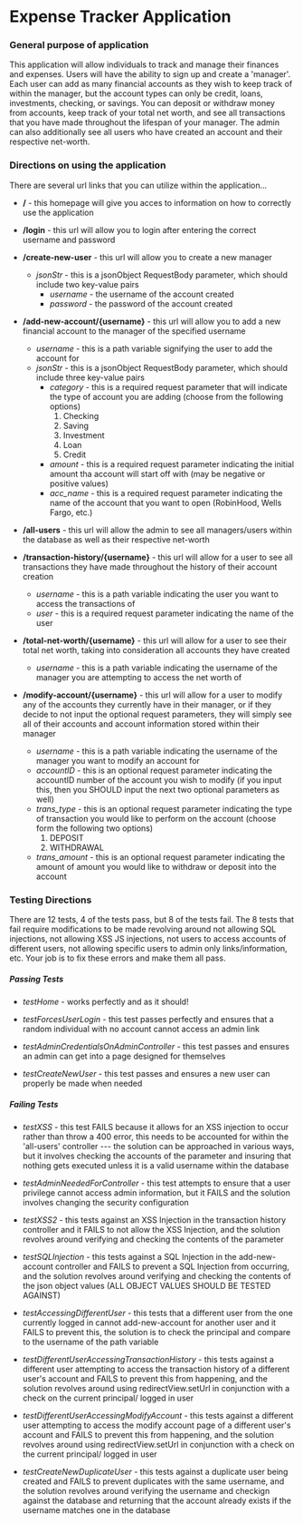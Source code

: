 # Expense Tracker Application


### General purpose of application
This application will allow individuals to track and manage their finances and expenses. 
Users will have the ability to sign up and create a 'manager'. Each user can add as many financial accounts as
they wish to keep track of within the manager, but the account types can only be credit, loans, investments, checking, or savings. 
You can deposit or withdraw money from accounts, keep track of your total net worth, and see all 
transactions that you have made throughout the lifespan of your manager. The admin can also additionally 
see all users who have created an account and their respective net-worth. 


### Directions on using the application
There are several url links that you can utilize within the application...

* **/** - this homepage will give you acces to information on how to correctly use the application 



* **/login** - this url will allow you to login after entering the correct username and password



* **/create-new-user** - this url will allow you to create a new manager
    * *jsonStr* - this is a jsonObject RequestBody parameter, which should include two key-value pairs
        * *username* - the username of the account created
        * *password* - the password of the account created
   

* **/add-new-account/{username}** - this url will allow you to add a new financial account to the manager of the specified username
    * *username* - this is a path variable signifying the user to add the account for
    * *jsonStr* - this is a jsonObject RequestBody parameter, which should include three key-value pairs
        * *category* - this is a required request parameter that will indicate the type of account you are adding (choose from the following options)
            1. Checking
            2. Saving
            3. Investment
            4. Loan
            5. Credit
        * *amount* - this is a required request parameter indicating the initial amount tha account will start off with (may be negative or positive values)
        * *acc_name* - this is a required request parameter indicating the name of the account that you want to open (RobinHood, Wells Fargo, etc.)
        

* **/all-users** - this url will allow the admin to see all managers/users within the database as well as their respective net-worth

* **/transaction-history/{username}** - this url will allow for a user to see all transactions they have made throughout the history of their account creation
    * *username* - this is a path variable indicating the user you want to access the transactions of
    * *user* - this is a required request parameter indicating the name of the user
    
* **/total-net-worth/{username}** - this url will allow for a user to see their total net worth, taking into consideration all accounts they have created
    * *username* - this is a path variable indicating the username of the manager you are attempting to access the net worth of
 
* **/modify-account/{username}** - this url will allow for a user to modify any of the accounts they currently have in their manager, or 
if they decide to not input the optional request parameters, they will simply see all of their accounts and account information stored within their manager
    * *username* - this is a path variable indicating the username of the manager you want to modify an account for
    * *accountID* - this is an optional request parameter  indicating the accountID number of the account you wish to modify (if you input this, then you SHOULD input the next two optional parameters as well)
    * *trans_type* - this is an optional request parameter indicating the type of transaction you would like to perform on the account (choose form the following two options)
        1. DEPOSIT
        2. WITHDRAWAL
    * *trans_amount* - this is an optional request parameter indicating the amount of amount you would like to withdraw or deposit into the account
    

### Testing Directions
There are 12 tests, 4 of the tests pass, but 8 of the tests fail. The 8 tests that fail require modifications to be made revolving around
not allowing SQL injections, not allowing XSS JS injections, not users to access accounts of different users, not allowing specific
users to admin only links/information, etc. Your job is to fix these errors and make them all pass. 

##### Passing Tests
* *testHome* - works perfectly and as it should!

* *testForcesUserLogin* - this test passes perfectly and ensures that a random individual with no account cannot access an admin link

* *testAdminCredentialsOnAdminController* - this test passes and ensures an admin can get into a page designed for themselves

* *testCreateNewUser* - this test passes and ensures a new user can properly be made when needed

##### Failing Tests
* *testXSS* - this test FAILS because it allows for an XSS injection to occur rather than throw a 400 error, this needs 
to be accounted for within the 'all-users' controller --- the solution can be approached in various ways, but it involves
checking the accounts of the parameter and insuring that nothing gets executed unless it is a valid username within the database

* *testAdminNeededForController* - this test attempts to ensure that a user privilege cannot access admin information, but it FAILS and
the solution involves changing the security configuration

* *testXSS2* - this tests against an XSS Injection in the transaction history controller and it FAILS to not allow the XSS Injection, and the 
solution revolves around verifying and checking the contents of the parameter 

* *testSQLInjection* - this tests against a SQL Injection in the add-new-account controller and FAILS to prevent a SQL Injection
from occurring, and the solution revolves around verifying and checking the contents of the json object values (ALL OBJECT VALUES SHOULD BE TESTED AGAINST)

* *testAccessingDifferentUser* - this tests that a different user from the one currently logged in cannot add-new-account for
another user and it FAILS to prevent this, the solution is to check the principal and compare to the username of the path variable 

* *testDifferentUserAccessingTransactionHistory* - this tests against a different user attempting to access the transaction 
history of a different user's account and FAILS to prevent this from happening, and the solution revolves around using 
redirectView.setUrl in conjunction with a check on the current principal/ logged in user

* *testDifferentUserAccessingModifyAccount* - this tests against a different user attempting to access the modify account page
of a different user's account and FAILS to prevent this from happening, and the solution revolves around using 
redirectView.setUrl in conjunction with a check on the current principal/ logged in user

* *testCreateNewDuplicateUser* - this tests against a duplicate user being created and FAILS to prevent duplicates with the same username,
and the solution revolves around verifying the username and checkign against the database and returning that the account already
exists if the username matches one in the database